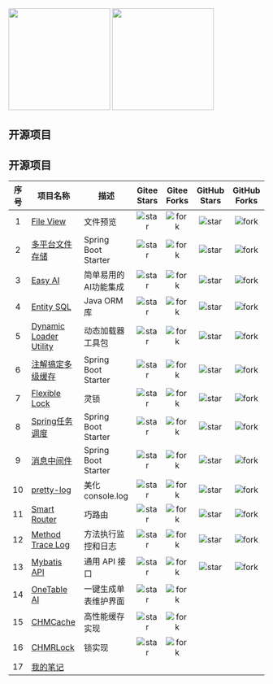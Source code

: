 <div align="left">
  <img src="https://github-readme-stats.vercel.app/api?username=wb04307201" height="200" alt=""/>
  <img src="https://github-readme-stats.vercel.app/api/top-langs?username=wb04307201" height="200" alt=""/>
</div>

[//]: # (![wb04307201's GitHub stats]&#40;https://github-profile-trophy.vercel.app/?username=wb04307201&title=-Reviews&column=4&margin-w=15&margin-h=15&#41;)
## 开源项目
## 开源项目

| 序号 | 项目名称                                                                            | 描述                  |                                              Gitee Stars                                              |                                              Gitee Forks                                              |                                         GitHub Stars                                          |                                         GitHub Forks                                          |
|:--:|---------------------------------------------------------------------------------|---------------------|:-----------------------------------------------------------------------------------------------------:|:-----------------------------------------------------------------------------------------------------:|:---------------------------------------------------------------------------------------------:|:---------------------------------------------------------------------------------------------:|
| 1  | [File View](https://gitee.com/wb04307201/file-view)                             | 文件预览                |               ![star](https://gitee.com/wb04307201/file-view/badge/star.svg?theme=dark)               |               ![fork](https://gitee.com/wb04307201/file-view/badge/fork.svg?theme=dark)               |               ![star](https://img.shields.io/github/stars/wb04307201/file-view)               |               ![fork](https://img.shields.io/github/forks/wb04307201/file-view)               |
| 2  | [多平台文件存储](https://gitee.com/wb04307201/file-storage-spring-boot-starter)        | Spring Boot Starter |   ![star](https://gitee.com/wb04307201/file-storage-spring-boot-starter/badge/star.svg?theme=dark)    |   ![fork](https://gitee.com/wb04307201/file-storage-spring-boot-starter/badge/fork.svg?theme=dark)    |   ![star](https://img.shields.io/github/stars/wb04307201/file-storage-spring-boot-starter)    |   ![fork](https://img.shields.io/github/forks/wb04307201/file-storage-spring-boot-starter)    |
| 3  | [Easy AI](https://gitee.com/wb04307201/easy-ai)                                 | 简单易用的AI功能集成         |                ![star](https://gitee.com/wb04307201/easy-ai/badge/star.svg?theme=dark)                |                ![fork](https://gitee.com/wb04307201/easy-ai/badge/fork.svg?theme=dark)                |                ![star](https://img.shields.io/github/stars/wb04307201/easy-ai)                |                ![fork](https://img.shields.io/github/forks/wb04307201/easy-ai)                |
| 4  | [Entity SQL](https://gitee.com/wb04307201/entity-sql)                           | Java ORM 库          |              ![star](https://gitee.com/wb04307201/entity-sql/badge/star.svg?theme=dark)               |              ![fork](https://gitee.com/wb04307201/entity-sql/badge/fork.svg?theme=dark)               |              ![star](https://img.shields.io/github/stars/wb04307201/entity-sql)               |              ![fork](https://img.shields.io/github/forks/wb04307201/entity-sql)               |
| 5  | [Dynamic Loader Utility](https://gitee.com/wb04307201/loader-util)              | 动态加载器工具包            |              ![star](https://gitee.com/wb04307201/loader-util/badge/star.svg?theme=dark)              |              ![fork](https://gitee.com/wb04307201/loader-util/badge/fork.svg?theme=dark)              |              ![star](https://img.shields.io/github/stars/wb04307201/loader-util)              |              ![fork](https://img.shields.io/github/forks/wb04307201/loader-util)              |
| 6  | [注解搞定多级缓存](https://gitee.com/wb04307201/multi-level-cache-spring-boot-starter)  | Spring Boot Starter | ![star](https://gitee.com/wb04307201/multi-level-cache-spring-boot-starter/badge/star.svg?theme=dark) | ![fork](https://gitee.com/wb04307201/multi-level-cache-spring-boot-starter/badge/fork.svg?theme=dark) | ![star](https://img.shields.io/github/stars/wb04307201/multi-level-cache-spring-boot-starter) | ![fork](https://img.shields.io/github/forks/wb04307201/multi-level-cache-spring-boot-starter) |
| 7  | [Flexible Lock](https://gitee.com/wb04307201/flexible-lock)                     | 灵锁                  |             ![star](https://gitee.com/wb04307201/flexible-lock/badge/star.svg?theme=dark)             |             ![fork](https://gitee.com/wb04307201/flexible-lock/badge/fork.svg?theme=dark)             |             ![star](https://img.shields.io/github/stars/wb04307201/flexible-lock)             |             ![fork](https://img.shields.io/github/forks/wb04307201/flexible-lock)             |
| 8  | [Spring任务调度](https://gitee.com/wb04307201/dynamic-schedule-spring-boot-starter) | Spring Boot Starter | ![star](https://gitee.com/wb04307201/dynamic-schedule-spring-boot-starter/badge/star.svg?theme=dark)  | ![fork](https://gitee.com/wb04307201/dynamic-schedule-spring-boot-starter/badge/fork.svg?theme=dark)  | ![star](https://img.shields.io/github/stars/wb04307201/dynamic-schedule-spring-boot-starter)  | ![fork](https://img.shields.io/github/forks/wb04307201/dynamic-schedule-spring-boot-starter)  |
| 9  | [消息中间件](https://gitee.com/wb04307201/message-spring-boot-starter)               | Spring Boot Starter |      ![star](https://gitee.com/wb04307201/message-spring-boot-starter/badge/star.svg?theme=dark)      |      ![fork](https://gitee.com/wb04307201/message-spring-boot-starter/badge/fork.svg?theme=dark)      |      ![star](https://img.shields.io/github/stars/wb04307201/message-spring-boot-starter)      |      ![fork](https://img.shields.io/github/forks/wb04307201/message-spring-boot-starter)      |
| 10 | [pretty-log](https://gitee.com/wb04307201/pretty-log)                           | 美化console.log       |              ![star](https://gitee.com/wb04307201/pretty-log/badge/star.svg?theme=dark)               |              ![fork](https://gitee.com/wb04307201/pretty-log/badge/fork.svg?theme=dark)               |              ![star](https://img.shields.io/github/stars/wb04307201/pretty-log)               |              ![fork](https://img.shields.io/github/forks/wb04307201/pretty-log)               |
| 11 | [Smart Router](https://gitee.com/wb04307201/smart-router)                       | 巧路由                 |             ![star](https://gitee.com/wb04307201/smart-router/badge/star.svg?theme=dark)              |             ![fork](https://gitee.com/wb04307201/smart-router/badge/fork.svg?theme=dark)              |             ![star](https://img.shields.io/github/stars/wb04307201/smart-router)              |             ![fork](https://img.shields.io/github/forks/wb04307201/smart-router)              |
| 12 | [Method Trace Log](https://gitee.com/wb04307201/methodTraceLog)                 | 方法执行监控和日志           |            ![star](https://gitee.com/wb04307201/methodTraceLog/badge/star.svg?theme=dark)             |            ![fork](https://gitee.com/wb04307201/methodTraceLog/badge/fork.svg?theme=dark)             |            ![star](https://img.shields.io/github/stars/wb04307201/methodTraceLog)             |            ![fork](https://img.shields.io/github/forks/wb04307201/methodTraceLog)             |
| 13 | [Mybatis API](https://gitee.com/wb04307201/mybatis-api)                         | 通用 API 接口           |              ![star](https://gitee.com/wb04307201/mybatis-api/badge/star.svg?theme=dark)              |              ![fork](https://gitee.com/wb04307201/mybatis-api/badge/fork.svg?theme=dark)              |              ![star](https://img.shields.io/github/stars/wb04307201/mybatis-api)              |              ![fork](https://img.shields.io/github/forks/wb04307201/mybatis-api)              |
| 14 | [OneTable AI](https://gitee.com/wb04307201/one-table-ai)                        | 一键生成单表维护界面          |             ![star](https://gitee.com/wb04307201/one-table-ai/badge/star.svg?theme=dark)              |             ![fork](https://gitee.com/wb04307201/one-table-ai/badge/fork.svg?theme=dark)              |                                                                                               |                                                                                               |
| 15 | [CHMCache](https://gitee.com/wb04307201/CHMCache)                               | 高性能缓存实现             |               ![star](https://gitee.com/wb04307201/CHMCache/badge/star.svg?theme=dark)                |               ![fork](https://gitee.com/wb04307201/CHMCache/badge/fork.svg?theme=dark)                |                                                                                               |                                                                                               |
| 16 | [CHMRLock](https://gitee.com/wb04307201/CHMRLock)                               | 锁实现                 |               ![star](https://gitee.com/wb04307201/CHMRLock/badge/star.svg?theme=dark)                |               ![fork](https://gitee.com/wb04307201/CHMRLock/badge/fork.svg?theme=dark)                |                                                                                               |                                                                                               |
| 17 | [我的笔记](note)                                                                    |                     |                                                                                                       |                                                                                                       |                                                                                               |                                                                                               |




